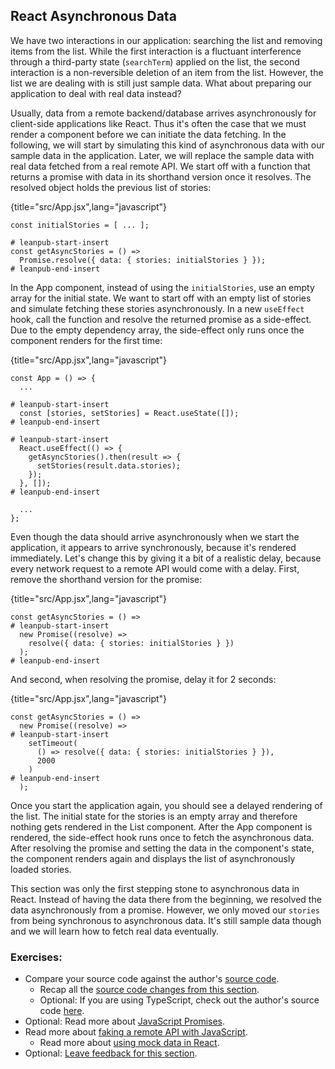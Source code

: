 ## React Asynchronous Data

We have two interactions in our application: searching the list and removing items from the list. While the first interaction is a fluctuant interference through a third-party state (`searchTerm`) applied on the list, the second interaction is a non-reversible deletion of an item from the list. However, the list we are dealing with is still just sample data. What about preparing our application to deal with real data instead?

Usually, data from a remote backend/database arrives asynchronously for client-side applications like React. Thus it's often the case that we must render a component before we can initiate the data fetching. In the following, we will start by simulating this kind of asynchronous data with our sample data in the application. Later, we will replace the sample data with real data fetched from a real remote API. We start off with a function that returns a promise with data in its shorthand version once it resolves. The resolved object holds the previous list of stories:

{title="src/App.jsx",lang="javascript"}
~~~~~~~
const initialStories = [ ... ];

# leanpub-start-insert
const getAsyncStories = () =>
  Promise.resolve({ data: { stories: initialStories } });
# leanpub-end-insert
~~~~~~~

In the App component, instead of using the `initialStories`, use an empty array for the initial state. We want to start off with an empty list of stories and simulate fetching these stories asynchronously. In a new `useEffect` hook, call the function and resolve the returned promise as a side-effect. Due to the empty dependency array, the side-effect only runs once the component renders for the first time:

{title="src/App.jsx",lang="javascript"}
~~~~~~~
const App = () => {
  ...

# leanpub-start-insert
  const [stories, setStories] = React.useState([]);
# leanpub-end-insert

# leanpub-start-insert
  React.useEffect(() => {
    getAsyncStories().then(result => {
      setStories(result.data.stories);
    });
  }, []);
# leanpub-end-insert

  ...
};
~~~~~~~

Even though the data should arrive asynchronously when we start the application, it appears to arrive synchronously, because it's rendered immediately. Let's change this by giving it a bit of a realistic delay, because every network request to a remote API would come with a delay. First, remove the shorthand version for the promise:

{title="src/App.jsx",lang="javascript"}
~~~~~~~
const getAsyncStories = () =>
# leanpub-start-insert
  new Promise((resolve) =>
    resolve({ data: { stories: initialStories } })
  );
# leanpub-end-insert
~~~~~~~

And second, when resolving the promise, delay it for 2 seconds:

{title="src/App.jsx",lang="javascript"}
~~~~~~~
const getAsyncStories = () =>
  new Promise((resolve) =>
# leanpub-start-insert
    setTimeout(
      () => resolve({ data: { stories: initialStories } }),
      2000
    )
# leanpub-end-insert
  );
~~~~~~~

Once you start the application again, you should see a delayed rendering of the list. The initial state for the stories is an empty array and therefore nothing gets rendered in the List component. After the App component is rendered, the side-effect hook runs once to fetch the asynchronous data. After resolving the promise and setting the data in the component's state, the component renders again and displays the list of asynchronously loaded stories.

This section was only the first stepping stone to asynchronous data in React. Instead of having the data there from the beginning, we resolved the data asynchronously from a promise. However, we only moved our `stories` from being synchronous to asynchronous data. It's still sample data though and we will learn how to fetch real data eventually.

### Exercises:

* Compare your source code against the author's [source code](https://bit.ly/3R2obLU).
  * Recap all the [source code changes from this section](https://bit.ly/3QXCOjq).
  * Optional: If you are using TypeScript, check out the author's source code [here](https://bit.ly/3BNW79l).
* Optional: Read more about [JavaScript Promises](https://mzl.la/3aTGuQz).
* Read more about [faking a remote API with JavaScript](https://www.robinwieruch.de/javascript-fake-api/).
  * Read more about [using mock data in React](https://www.robinwieruch.de/react-mock-data/).
* Optional: [Leave feedback for this section](https://forms.gle/sfQcc477xmgGRLyB7).